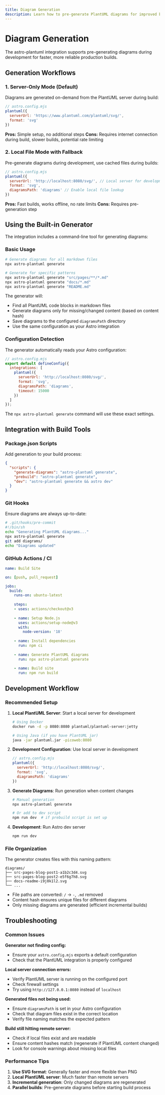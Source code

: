 ```yaml
---
title: Diagram Generation
description: Learn how to pre-generate PlantUML diagrams for improved build performance.
---
```


# Diagram Generation

The astro-plantuml integration supports pre-generating diagrams during development for faster, more reliable production builds.

## Generation Workflows

### 1. Server-Only Mode (Default)
Diagrams are generated on-demand from the PlantUML server during build:

```js
// astro.config.mjs
plantuml({
  serverUrl: 'https://www.plantuml.com/plantuml/svg/',
  format: 'svg'
})
```

**Pros:** Simple setup, no additional steps
**Cons:** Requires internet connection during build, slower builds, potential rate limiting

### 2. Local File Mode with Fallback
Pre-generate diagrams during development, use cached files during builds:

```js
// astro.config.mjs
plantuml({
  serverUrl: 'http://localhost:8080/svg/', // Local server for development
  format: 'svg',
  diagramsPath: 'diagrams' // Enable local file lookup
})
```

**Pros:** Fast builds, works offline, no rate limits
**Cons:** Requires pre-generation step

## Using the Built-in Generator

The integration includes a command-line tool for generating diagrams:

### Basic Usage

```bash
# Generate diagrams for all markdown files
npx astro-plantuml generate

# Generate for specific patterns
npx astro-plantuml generate "src/pages/**/*.md"
npx astro-plantuml generate "docs/*.md"
npx astro-plantuml generate "README.md"
```

The generator will:
- Find all PlantUML code blocks in markdown files
- Generate diagrams only for missing/changed content (based on content hash)
- Save diagrams to the configured `diagramsPath` directory
- Use the same configuration as your Astro integration

### Configuration Detection

The generator automatically reads your Astro configuration:

```js
// astro.config.mjs
export default defineConfig({
  integrations: [
    plantuml({
      serverUrl: 'http://localhost:8080/svg/',
      format: 'svg',
      diagramsPath: 'diagrams',
      timeout: 15000
    })
  ]
});
```

The `npx astro-plantuml generate` command will use these exact settings.

## Integration with Build Tools

### Package.json Scripts

Add generation to your build process:

```json
{
  "scripts": {
    "generate-diagrams": "astro-plantuml generate",
    "prebuild": "astro-plantuml generate",
    "dev": "astro-plantuml generate && astro dev"
  }
}
```

### Git Hooks

Ensure diagrams are always up-to-date:

```bash
# .git/hooks/pre-commit
#!/bin/sh
echo "Generating PlantUML diagrams..."
npx astro-plantuml generate
git add diagrams/
echo "Diagrams updated"
```

### GitHub Actions / CI

```yaml
name: Build Site

on: [push, pull_request]

jobs:
  build:
    runs-on: ubuntu-latest
    
    steps:
    - uses: actions/checkout@v3
    
    - name: Setup Node.js
      uses: actions/setup-node@v3
      with:
        node-version: '18'
        
    - name: Install dependencies
      run: npm ci
      
    - name: Generate PlantUML diagrams
      run: npx astro-plantuml generate
      
    - name: Build site
      run: npm run build
```

## Development Workflow

### Recommended Setup

1. **Local PlantUML Server**: Start a local server for development
   ```bash
   # Using Docker
   docker run -d -p 8080:8080 plantuml/plantuml-server:jetty
   
   # Using Java (if you have PlantUML jar)
   java -jar plantuml.jar -picoweb:8080
   ```

2. **Development Configuration**: Use local server in development
   ```js
   // astro.config.mjs
   plantuml({
     serverUrl: 'http://localhost:8080/svg/',
     format: 'svg',
     diagramsPath: 'diagrams'
   })
   ```

3. **Generate Diagrams**: Run generation when content changes
   ```bash
   # Manual generation
   npx astro-plantuml generate
   
   # Or add to dev script
   npm run dev  # if prebuild script is set up
   ```

4. **Development**: Run Astro dev server
   ```bash
   npm run dev
   ```

### File Organization

The generator creates files with this naming pattern:
```
diagrams/
├── src-pages-blog-post1-a1b2c3d4.svg
├── src-pages-blog-post2-e5f6g7h8.svg
├── docs-readme-i9j0k1l2.svg
└── ...
```

- File paths are converted: `/` → `-`, `.md` removed
- Content hash ensures unique files for different diagrams
- Only missing diagrams are generated (efficient incremental builds)

## Troubleshooting

### Common Issues

**Generator not finding config:**
- Ensure your `astro.config.mjs` exports a default configuration
- Check that the PlantUML integration is properly configured

**Local server connection errors:**
- Verify PlantUML server is running on the configured port
- Check firewall settings
- Try using `http://127.0.0.1:8080` instead of `localhost`

**Generated files not being used:**
- Ensure `diagramsPath` is set in your Astro configuration
- Check that diagram files exist in the correct location
- Verify file naming matches the expected pattern

**Build still hitting remote server:**
- Check if local files exist and are readable
- Ensure content hashes match (regenerate if PlantUML content changed)
- Look for console warnings about missing local files

### Performance Tips

1. **Use SVG format**: Generally faster and more flexible than PNG
2. **Local PlantUML server**: Much faster than remote servers
3. **Incremental generation**: Only changed diagrams are regenerated
4. **Parallel builds**: Pre-generate diagrams before starting build process
